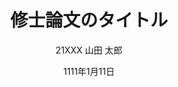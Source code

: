 ---
title: 修士論文のタイトル
author:
  - 21XXX 山田 太郎
supervisor: 嶋 久登 教授
date: 1111年1月11日
institute: |
  神戸情報大学院大学
  情報技術研究科 情報システム専攻
---